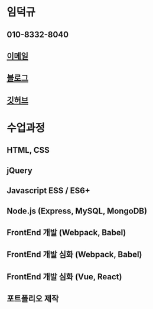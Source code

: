 # 임덕규
## 010-8332-8040
## [이메일](booldook@gmail.com)
## [블로그](http://booldook.com)
## [깃허브](http://github.com)


# 수업과정
## HTML, CSS
## jQuery
## Javascript ESS / ES6+
## Node.js (Express, MySQL, MongoDB)
## FrontEnd 개발 (Webpack, Babel)
## FrontEnd 개발 심화 (Webpack, Babel)
## FrontEnd 개발 심화 (Vue, React)
## 포트폴리오 제작
